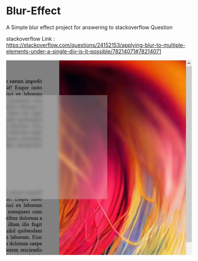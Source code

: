 # Blur-Effect
A Simple blur effect project for answering to stackoverflow Question

stackoverflow Link : https://stackoverflow.com/questions/24152153/applying-blur-to-multiple-elements-under-a-single-div-is-it-possible/78214071#78214071

<img src="Pictures/1.JPG">
